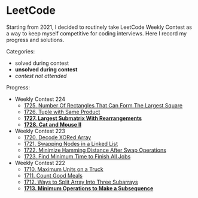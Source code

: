 # LeetCode

Starting from 2021, I decided to routinely take LeetCode Weekly Contest as a way to keep myself competitive for coding interviews. Here I record my progress and solutions.

Categories:
- solved during contest
- **unsolved during contest**
- *contest not attended*

Progress:
- Weekly Contest 224
    - [1725. Number Of Rectangles That Can Form The Largest Square](solution/1725.py)
    - [1726. Tuple with Same Product](solution/1726.py)
    - [**1727. Largest Submatrix With Rearrangements**](solution/1727.py)
    - [**1728. Cat and Mouse II**](solution/1728.py)
- Weekly Contest 223
    - [1720. Decode XORed Array](solution/1720.py)
    - [1721. Swapping Nodes in a Linked List](solution/1721.py)
    - [1722. Minimize Hamming Distance After Swap Operations](solution/1722.py)
    - [1723. Find Minimum Time to Finish All Jobs](solution/1723.py)
- Weekly Contest 222
    - [1710. Maximum Units on a Truck](solution/1710.py)
    - [1711. Count Good Meals](solution/1711.py)
    - [1712. Ways to Split Array Into Three Subarrays](solution/1712.py)
    - [**1713. Minimum Operations to Make a Subsequence**](solution/1713.py)
